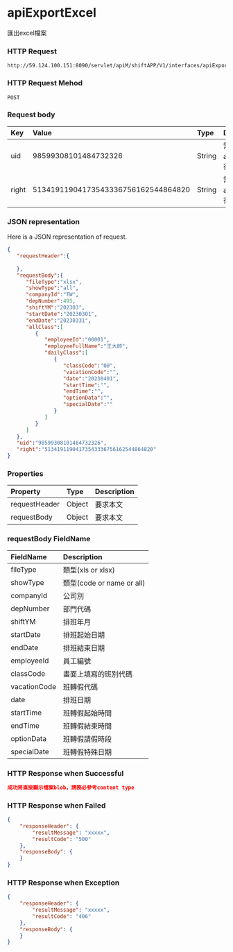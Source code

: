 # apiExportExcel
匯出excel檔案

### HTTP Request
```
http://59.124.100.151:8090/servlet/apiM/shiftAPP/V1/interfaces/apiExportExcel
```

### HTTP Request Mehod
```
POST
```

### Request body
| Key | Value | Type | Description |
|:----------|:-------------|:-----|:------------|
| uid | 98599308101484732326 | String | 需透過apiLogin取得
| right | 51341911904173543336756162544864820 | String | 需透過apiLogin取得 |

### JSON representation
Here is a JSON representation of request.
```json
{
   "requestHeader":{
      
   },
   "requestBody":{
      "fileType":"xlsx",
      "showType":"all",
      "companyId":"TW",
      "depNumber":495,
      "shiftYM":"202303",
      "startDate":"20230301",
      "endDate":"20230331",
      "allClass":[
         {
            "employeeId":"00001",
            "employeeFullName":"王大帥",
            "dailyClass":[
               {
                  "classCode":"00",
                  "vacationCode":"",
                  "date":"20230401",
                  "startTime":"",
                  "endTime":"",
                  "optionData":"",
                  "specialDate":""
               }
            ]
         }
      ]
   },
   "uid":"98599308101484732326",
   "right":"51341911904173543336756162544864820"
}
```

### Properties
| Property | Type | Description |
|:---------|:-----|:------------|
| requestHeader | Object | 要求本文 |
| requestBody | Object | 要求本文 |

### requestBody FieldName
| FieldName | Description |
|:----------|:-------------|
| fileType | 類型(xls or xlsx) |
| showType | 類型(code or name or all) |
| companyId | 公司別 |
| depNumber | 部門代碼 |
| shiftYM | 排班年月 |
| startDate | 排班起始日期 |
| endDate | 排班結束日期 |
| employeeId | 員工編號 |
| classCode | 畫面上填寫的班別代碼 |
| vacationCode | 班轉假代碼 |
| date | 排班日期 |
| startTime | 班轉假起始時間 |
| endTime | 班轉假結束時間 |
| optionData | 班轉假請假時段 |
| specialDate | 班轉假特殊日期 |

### HTTP Response when Successful
```json
成功將直接顯示檔案blob，請務必參考content type
```

### HTTP Response when Failed
```json
{
    "responseHeader": {
        "resultMessage": "xxxxx",
        "resultCode": "500"
    },
    "responseBody": {
    }
}
```

### HTTP Response when Exception
```json
{
    "responseHeader": {
        "resultMessage": "xxxxx",
        "resultCode": "406"
    },
    "responseBody": {
    }
}
```
